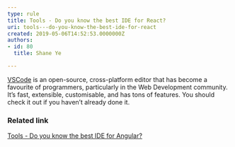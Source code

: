 ```yaml
---
type: rule
title: Tools - Do you know the best IDE for React?
uri: tools---do-you-know-the-best-ide-for-react
created: 2019-05-06T14:52:53.0000000Z
authors:
- id: 80
  title: Shane Ye

---
```




<span class='intro'> <p class="ssw15-rteElement-P"><a href="https&#58;//code.visualstudio.com/">VSCode​</a>&#160;is an open-source, cross-platform editor that has become a favourite of programmers, particularly in the Web Development community. It’s fast, extensible, customisable, and has tons of features. You should check it out if you haven’t already done it.​​<br></p> </span>

<h3 class="ssw15-rteElement-H3">Related link​<br></h3><p><a href="/_layouts/15/FIXUPREDIRECT.ASPX?WebId=3dfc0e07-e23a-4cbb-aac2-e778b71166a2&amp;TermSetId=07da3ddf-0924-4cd2-a6d4-a4809ae20160&amp;TermId=481b8d76-c2aa-4452-954a-26bb11628ba0">Tools - Do you know the best IDE for Angular?</a><br></p>


